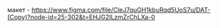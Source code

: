 макет - https://www.figma.com/file/CleJ7quGH1kbuRqd5UoS7u/DAT-(Copy)?node-id=25-302&t=EHJG2lLzmZrChLXa-0